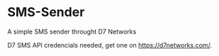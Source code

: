 # SMS-Sender
A simple SMS sender throught D7 Networks

D7 SMS API credencials needed, get one on https://d7networks.com/.
